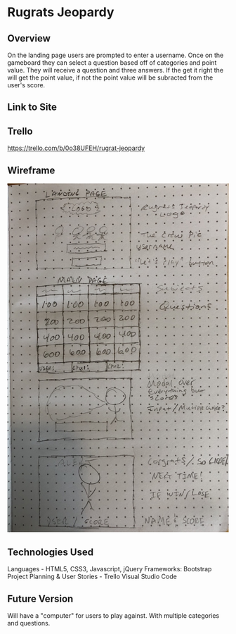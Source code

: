 # Rugrats Jeopardy

## Overview

On the landing page users are prompted to enter a username. Once on the gameboard they can select a question based off of
categories and point value. They will receive a question and three answers. If the get it right the will get the point value,
if not the point value will be subracted from the user's score.

## Link to Site

## Trello
https://trello.com/b/0o38UFEH/rugrat-jeopardy

## Wireframe
![pic](wireframe.jpg)

## Technologies Used
Languages - HTML5, CSS3, Javascript, jQuery
Frameworks: Bootstrap
Project Planning & User Stories - Trello
Visual Studio Code

## Future Version
Will have a "computer" for users to play against. With multiple categories and questions.
